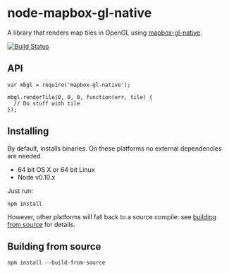 # node-mapbox-gl-native

A library that renders map tiles in OpenGL using [mapbox-gl-native](https://github.com/mapbox/mapbox-gl-native).

[![Build Status](https://api.travis-ci.com/mapbox/node-mapbox-gl-native.svg?token=Phdq58g7NsfstW6gyeYW)](https://magnum.travis-ci.com/mapbox/node-mapbox-gl-native)

## API
```
var mbgl = require('mapbox-gl-native');

mbgl.renderTile(0, 0, 0, function(err, tile) {
  // Do stuff with tile
});
```

## Installing

By default, installs binaries. On these platforms no external dependencies are needed.

- 64 bit OS X or 64 bit Linux
- Node v0.10.x

Just run:

```
npm install
```

However, other platforms will fall back to a source compile: see [building from source](#building-from-source) for details.

## Building from source

```
npm install --build-from-source
```
